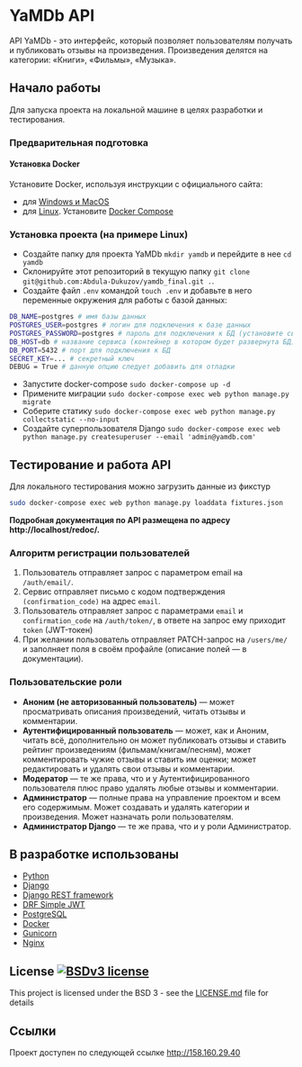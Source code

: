 # YaMDb API

API YaMDb - это интерфейс, который позволяет пользователям получать и публиковать отзывы на произведения. 
Произведения делятся на категории: «Книги», «Фильмы», «Музыка».

## Начало работы

Для запуска проекта на локальной машине в целях разработки и тестирования.

### Предварительная подготовка

#### Установка Docker
Установите Docker, используя инструкции с официального сайта:
- для [Windows и MacOS](https://www.docker.com/products/docker-desktop) 
- для [Linux](https://docs.docker.com/engine/install/ubuntu/). Установите [Docker Compose](https://docs.docker.com/compose/install/)

### Установка проекта (на примере Linux)

- Создайте папку для проекта YaMDb `mkdir yamdb` и перейдите в нее `cd yamdb`
- Склонируйте этот репозиторий в текущую папку `git clone git@github.com:Abdula-Dukuzov/yamdb_final.git .`.
- Создайте файл `.env` командой `touch .env` и добавьте в него переменные окружения для работы с базой данных:
```sh
DB_NAME=postgres # имя базы данных
POSTGRES_USER=postgres # логин для подключения к базе данных
POSTGRES_PASSWORD=postgres # пароль для подключения к БД (установите свой)
DB_HOST=db # название сервиса (контейнер в котором будет развернута БД)
DB_PORT=5432 # порт для подключения к БД
SECRET_KEY=... # секретный ключ
DEBUG = True # данную опцию следует добавить для отладки
```
- Запустите docker-compose `sudo docker-compose up -d` 
- Примените миграции `sudo docker-compose exec web python manage.py migrate`
- Соберите статику `sudo docker-compose exec web python manage.py collectstatic --no-input`
- Создайте суперпользователя Django `sudo docker-compose exec web python manage.py createsuperuser --email 'admin@yamdb.com'`

## Тестирование и работа API

Для локального тестирования можно загрузить данные из фикстур 
```sh
sudo docker-compose exec web python manage.py loaddata fixtures.json
```
**Подробная документация по API размещена по адресу http://localhost/redoc/.**

### Алгоритм регистрации пользователей

1. Пользователь отправляет запрос с параметром email на `/auth/email/`.
2. Сервис отправляет письмо с кодом подтверждения `(confirmation_code)` на адрес `email`.
3. Пользователь отправляет запрос с параметрами `email` и `confirmation_code` на `/auth/token/`, в ответе на запрос ему приходит `token` (JWT-токен)
4. При желании пользователь отправляет PATCH-запрос на `/users/me/` и заполняет поля в своём профайле (описание полей — в документации).

### Пользовательские роли

- **Аноним (не авторизованный пользователь)** — может просматривать описания произведений, читать отзывы и комментарии.
- **Аутентифицированный пользователь** — может, как и Аноним, читать всё, дополнительно он может публиковать отзывы и 
ставить рейтинг произведениям (фильмам/книгам/песням), может комментировать чужие отзывы и ставить им оценки; может 
редактировать и удалять свои отзывы и комментарии.
- **Модератор** — те же права, что и у Аутентифицированного пользователя плюс право удалять любые отзывы и комментарии.
- **Администратор** — полные права на управление проектом и всем его содержимым. Может создавать и удалять категории и 
произведения. Может назначать роли пользователям.
- **Администратор Django** — те же права, что и у роли Администратор.

## В разработке использованы

* [Python](https://www.python.org/)
* [Django](https://www.djangoproject.com/)
* [Django REST framework](https://www.django-rest-framework.org/)
* [DRF Simple JWT](https://django-rest-framework-simplejwt.readthedocs.io/en/latest/)
* [PostgreSQL](https://www.postgresql.org/)
* [Docker](https://www.docker.com/)
* [Gunicorn](https://gunicorn.org/)
* [Nginx](https://nginx.org/)

## License [![BSDv3 license](https://img.shields.io/badge/License-BSDv3-blue.svg)](LICENSE.md)

This project is licensed under the BSD 3 - see the [LICENSE.md](LICENSE.md) file for details

## Ссылки

Проект доступен по следующей ссылке <http://158.160.29.40>
